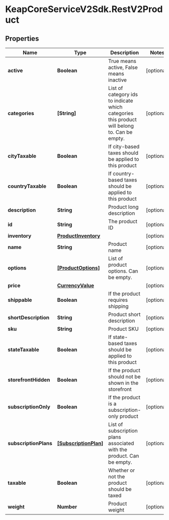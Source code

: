 # KeapCoreServiceV2Sdk.RestV2Product

## Properties

Name | Type | Description | Notes
------------ | ------------- | ------------- | -------------
**active** | **Boolean** | True means active, False means inactive | [optional] 
**categories** | **[String]** | List of category ids to indicate which categories this product will belong to. Can be empty. | [optional] 
**cityTaxable** | **Boolean** | If city-based taxes should be applied to this product | [optional] 
**countryTaxable** | **Boolean** | If country-based taxes should be applied to this product | [optional] 
**description** | **String** | Product long description | [optional] 
**id** | **String** | The product ID | [optional] 
**inventory** | [**ProductInventory**](ProductInventory.md) |  | [optional] 
**name** | **String** | Product name | [optional] 
**options** | [**[ProductOptions]**](ProductOptions.md) | List of product options. Can be empty. | [optional] 
**price** | [**CurrencyValue**](CurrencyValue.md) |  | [optional] 
**shippable** | **Boolean** | If the product requires shipping | [optional] 
**shortDescription** | **String** | Product short description | [optional] 
**sku** | **String** | Product SKU | [optional] 
**stateTaxable** | **Boolean** | If state-based taxes should be applied to this product | [optional] 
**storefrontHidden** | **Boolean** | If the product should not be shown in the storefront | [optional] 
**subscriptionOnly** | **Boolean** | If the product is a subscription-only product | [optional] 
**subscriptionPlans** | [**[SubscriptionPlan]**](SubscriptionPlan.md) | List of subscription plans associated with the product. Can be empty. | [optional] 
**taxable** | **Boolean** | Whether or not the product should be taxed | [optional] 
**weight** | **Number** | Product weight | [optional] 


